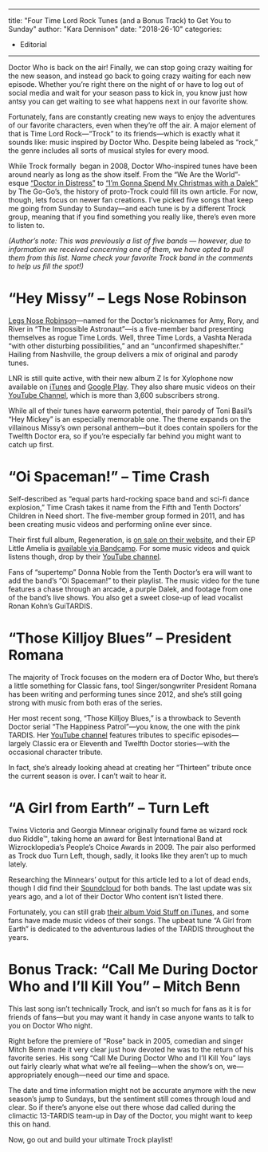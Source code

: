 
---
title: "Four Time Lord Rock Tunes (and a Bonus Track) to Get You to Sunday"
author: "Kara Dennison"
date: "2018-26-10"
categories:
- Editorial
---

Doctor Who is back on the air! Finally, we can stop going crazy waiting for the new season, and instead go back to going crazy waiting for each new episode. Whether you’re right there on the night of or have to log out of social media and wait for your season pass to kick in, you know just how antsy you can get waiting to see what happens next in our favorite show.

Fortunately, fans are constantly creating new ways to enjoy the adventures of our favorite characters, even when they’re off the air. A major element of that is Time Lord Rock—“Trock” to its friends—which is exactly what it sounds like: music inspired by Doctor Who. Despite being labeled as “rock,” the genre includes all sorts of musical styles for every mood.

While Trock formally  began in 2008, Doctor Who-inspired tunes have been around nearly as long as the show itself. From the “We Are the World”-esque [“Doctor in Distress”](https://www.youtube.com/watch?v=NnTSbFeWwro) to [“I’m Gonna Spend My Christmas with a Dalek”](https://www.youtube.com/watch?v=N7oZH2UMJFo) by The Go-Go’s, the history of proto-Trock could fill its own article. For now, though, lets focus on newer fan creations. I’ve picked five songs that keep me going from Sunday to Sunday—and each tune is by a different Trock group, meaning that if you find something you really like, there’s even more to listen to.

*(Author&#8217;s note: This was previously a list of five bands — however, due to information we received concerning one of them, we have opted to pull them from this list. Name check your favorite Trock band in the comments to help us fill the spot!)*

# “Hey Missy” &#8211; Legs Nose Robinson

[Legs Nose Robinson](http://www.legsnoserobinson.com/)—named for the Doctor’s nicknames for Amy, Rory, and River in “The Impossible Astronaut”—is a five-member band presenting themselves as rogue Time Lords. Well, three Time Lords, a Vashta Nerada “with other disturbing possibilities,” and an “unconfirmed shapeshifter.” Hailing from Nashville, the group delivers a mix of original and parody tunes.

LNR is still quite active, with their new album Z Is for Xylophone now available on [iTunes](https://itunes.apple.com/us/artist/legs-nose-robinson/id771144888) and [Google Play](https://play.google.com/store/music/artist/Legs_Nose_Robinson?id=Ab7fks5p2g736kg4h4egmp7bndq&amp;hl=en). They also share music videos on their [YouTube Channel](https://www.youtube.com/user/legsnoserobinson), which is more than 3,600 subscribers strong.

While all of their tunes have earworm potential, their parody of Toni Basil’s “Hey Mickey” is an especially memorable one. The theme expands on the villainous Missy’s own personal anthem—but it does contain spoilers for the Twelfth Doctor era, so if you’re especially far behind you might want to catch up first.

# “Oi Spaceman!” &#8211; Time Crash

Self-described as “equal parts hard-rocking space band and sci-fi dance explosion,” Time Crash takes it name from the Fifth and Tenth Doctors’ Children in Need short. The five-member group formed in 2011, and has been creating music videos and performing online ever since.

Their first full album, Regeneration, is [on sale on their website](https://www.timecrashband.com/store/), and their EP Little Amelia is [available via Bandcamp](https://timecrash.bandcamp.com/album/little-amelia-ep). For some music videos and quick listens though, drop by their [YouTube channel](https://www.youtube.com/user/TimeCrashMusic).

Fans of “supertemp” Donna Noble from the Tenth Doctor’s era will want to add the band’s “Oi Spaceman!” to their playlist. The music video for the tune features a chase through an arcade, a purple Dalek, and footage from one of the band’s live shows. You also get a sweet close-up of lead vocalist Ronan Kohn’s GuiTARDIS.

# “Those Killjoy Blues” &#8211; President Romana

The majority of Trock focuses on the modern era of Doctor Who, but there’s a little something for Classic fans, too! Singer/songwriter President Romana has been writing and performing tunes since 2012, and she’s still going strong with music from both eras of the series.

Her most recent song, “Those Killjoy Blues,” is a throwback to Seventh Doctor serial “The Happiness Patrol”—you know, the one with the pink TARDIS. Her [YouTube channel](https://www.youtube.com/channel/UCF72e88E9uoWVlbL7vwS79g) features tributes to specific episodes—largely Classic era or Eleventh and Twelfth Doctor stories—with the occasional character tribute.

In fact, she’s already looking ahead at creating her “Thirteen” tribute once the current season is over. I can’t wait to hear it.

# “A Girl from Earth” &#8211; Turn Left

Twins Victoria and Georgia Minnear originally found fame as wizard rock duo Riddle™, taking home an award for Best International Band at Wizrocklopedia’s People’s Choice Awards in 2009. The pair also performed as Trock duo Turn Left, though, sadly, it looks like they aren’t up to much lately.

Researching the Minnears’ output for this article led to a lot of dead ends, though I did find their [Soundcloud](https://soundcloud.com/riddletm) for both bands. The last update was six years ago, and a lot of their Doctor Who content isn’t listed there.

Fortunately, you can still grab [their album Void Stuff on iTunes](https://itunes.apple.com/us/album/void-stuff!/id430636320), and some fans have made music videos of their songs. The upbeat tune “A Girl from Earth” is dedicated to the adventurous ladies of the TARDIS throughout the years.

# Bonus Track: “Call Me During Doctor Who and I’ll Kill You” &#8211; Mitch Benn

This last song isn’t technically Trock, and isn’t so much for fans as it is for friends of fans—but you may want it handy in case anyone wants to talk to you on Doctor Who night.

Right before the premiere of “Rose” back in 2005, comedian and singer Mitch Benn made it very clear just how devoted he was to the return of his favorite series. His song “Call Me During Doctor Who and I’ll Kill You” lays out fairly clearly what what we’re all feeling—when the show’s on, we—appropriately enough—need our time and space.

The date and time information might not be accurate anymore with the new season’s jump to Sundays, but the sentiment still comes through loud and clear. So if there’s anyone else out there whose dad called during the climactic 13-TARDIS team-up in Day of the Doctor, you might want to keep this on hand.

Now, go out and build your ultimate Trock playlist!
